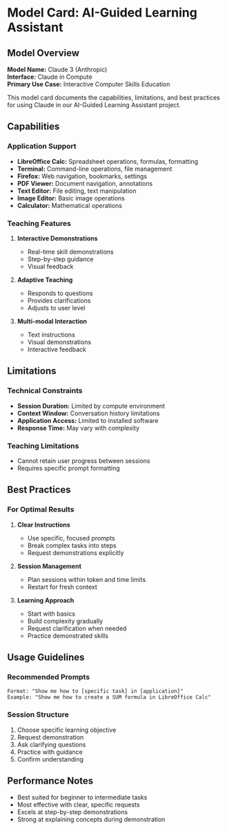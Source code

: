 # Model Card: AI-Guided Learning Assistant

## Model Overview

**Model Name:** Claude 3 (Anthropic)  
**Interface:** Claude in Compute  
**Primary Use Case:** Interactive Computer Skills Education  

This model card documents the capabilities, limitations, and best practices for using Claude in our AI-Guided Learning Assistant project.

## Capabilities

### Application Support
- **LibreOffice Calc:** Spreadsheet operations, formulas, formatting
- **Terminal:** Command-line operations, file management
- **Firefox:** Web navigation, bookmarks, settings
- **PDF Viewer:** Document navigation, annotations
- **Text Editor:** File editing, text manipulation
- **Image Editor:** Basic image operations
- **Calculator:** Mathematical operations

### Teaching Features
1. **Interactive Demonstrations**
   - Real-time skill demonstrations
   - Step-by-step guidance
   - Visual feedback

2. **Adaptive Teaching**
   - Responds to questions
   - Provides clarifications
   - Adjusts to user level

3. **Multi-modal Interaction**
   - Text instructions
   - Visual demonstrations
   - Interactive feedback

## Limitations

### Technical Constraints
- **Session Duration:** Limited by compute environment
- **Context Window:** Conversation history limitations
- **Application Access:** Limited to installed software
- **Response Time:** May vary with complexity

### Teaching Limitations
- Cannot retain user progress between sessions
- Requires specific prompt formatting

## Best Practices

### For Optimal Results
1. **Clear Instructions**
   - Use specific, focused prompts
   - Break complex tasks into steps
   - Request demonstrations explicitly

2. **Session Management**
   - Plan sessions within token and time limits
   - Restart for fresh context

3. **Learning Approach**
   - Start with basics
   - Build complexity gradually
   - Request clarification when needed
   - Practice demonstrated skills

## Usage Guidelines

### Recommended Prompts
```
Format: "Show me how to [specific task] in [application]"
Example: "Show me how to create a SUM formula in LibreOffice Calc"
```

### Session Structure
1. Choose specific learning objective
2. Request demonstration
3. Ask clarifying questions
4. Practice with guidance
5. Confirm understanding

## Performance Notes

- Best suited for beginner to intermediate tasks
- Most effective with clear, specific requests
- Excels at step-by-step demonstrations
- Strong at explaining concepts during demonstration